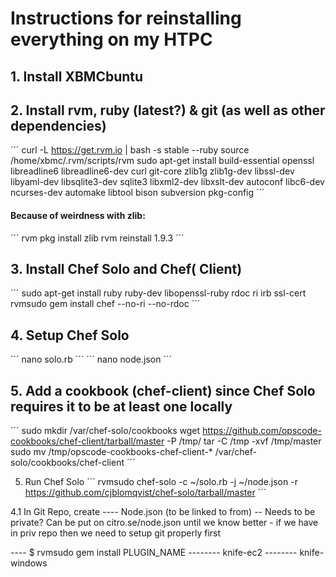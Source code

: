 Instructions for reinstalling everything on my HTPC
=========

## 1. Install XBMCbuntu

## 2. Install rvm, ruby (latest?) & git (as well as other dependencies)
´´´
curl -L https://get.rvm.io | bash -s stable --ruby
source /home/xbmc/.rvm/scripts/rvm
sudo apt-get install build-essential openssl libreadline6 libreadline6-dev curl git-core zlib1g zlib1g-dev libssl-dev libyaml-dev libsqlite3-dev sqlite3 libxml2-dev libxslt-dev autoconf libc6-dev ncurses-dev automake libtool bison subversion pkg-config
´´´

#### Because of weirdness with zlib:
´´´
rvm pkg install zlib
rvm reinstall 1.9.3
´´´

## 3. Install Chef Solo and Chef( Client)
´´´
sudo apt-get install ruby ruby-dev libopenssl-ruby rdoc ri irb ssl-cert
rvmsudo gem install chef --no-ri --no-rdoc
´´´


## 4. Setup Chef Solo 
´´´
nano solo.rb
´´´
<Insert data from git repo>
´´´
nano node.json
´´´
<Insert data from git repo>

## 5. Add a cookbook (chef-client) since Chef Solo requires it to be at least one locally
´´´
sudo mkdir /var/chef-solo/cookbooks
wget https://github.com/opscode-cookbooks/chef-client/tarball/master -P /tmp/
tar -C /tmp -xvf /tmp/master
sudo mv /tmp/opscode-cookbooks-chef-client-* /var/chef-solo/cookbooks/chef-client
´´´


5. Run Chef Solo
´´´
rvmsudo chef-solo -c ~/solo.rb -j ~/node.json -r https://github.com/cjblomqvist/chef-solo/tarball/master
´´´







4.1 In Git Repo, create
---- Node.json (to be linked to from) -- Needs to be private? Can be put on citro.se/node.json until we know better - if we have in priv repo then we need to setup git properly first



---- $ rvmsudo gem install PLUGIN_NAME 
-------- knife-ec2
-------- knife-windows



